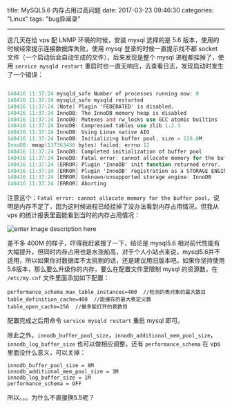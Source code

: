 title: MySQL5.6 内存占用过高问题
date: 2017-03-23 09:46:30
categories: "Linux"
tags: "bug异闻录"

---

这几天在给 vps 配 LNMP 环境的时候，安装 mysql 选择的是 5.6 版本，使用的时候经常提示连接数据库失败，使用 mysql 登录的时候一直提示找不都 socket 文件（一个启动后会自动生成的文件），后来发现是整个 mysql 进程都挂掉了，使用 `service mysqld restart` 重启时也一直无响应，去查看日志，发现启动时发生了一个错误：

```verilog

140416 11:37:24 mysqld_safe Number of processes running now: 0
140416 11:37:24 mysqld_safe mysqld restarted
140416 11:37:24 [Note] Plugin 'FEDERATED' is disabled.
140416 11:37:24 InnoDB: The InnoDB memory heap is disabled
140416 11:37:24 InnoDB: Mutexes and rw_locks use GCC atomic builtins
140416 11:37:24 InnoDB: Compressed tables use zlib 1.2.3
140416 11:37:24 InnoDB: Using Linux native AIO
140416 11:37:24 InnoDB: Initializing buffer pool, size = 128.0M
InnoDB: mmap(137363456 bytes) failed; errno 12
140416 11:37:24 InnoDB: Completed initialization of buffer pool
140416 11:37:24 InnoDB: Fatal error: cannot allocate memory for the buffer pool
140416 11:37:24 [ERROR] Plugin 'InnoDB' init function returned error.
140416 11:37:24 [ERROR] Plugin 'InnoDB' registration as a STORAGE ENGINE failed.
140416 11:37:24 [ERROR] Unknown/unsupported storage engine: InnoDB
140416 11:37:24 [ERROR] Aborting

```

<!-- more -->


注意这个：`Fatal error: cannot allocate memory for the buffer pool`，说明是内存不足了，因为这时候进程已经挂掉了没办法看到内存占用情况，但我从 vps 的统计报表里面能看到当时的内存占用情况：

![enter image description here](http://7xiuuj.com1.z0.glb.clouddn.com/QQ20170323-0.png)

差不多 400M 的样子，吓得我赶紧搜了一下，结论是 mysql5.6 相对前代性能有大幅提升，但同时内存占用也是水涨船高，对于个人小站点来说，mysql5.6并不适用，所以如果你对数据库不太挑剔的话，还是建议用旧版本吧。如果你坚持使用5.6版本，那么要么升级你的内存，要么在配置文件里限制 mysql 的资源数，在 `/etc/my.cnf` 文件里面添加如下配置：

```
performance_schema_max_table_instances=400  //检测的表对象的最大数目
table_definition_cache=400  //能缓存的最大表定义数
table_open_cache=256  //最多能打开的表数目
```

配置完成之后用命令 `service mysqld restart` 重启 mysql 即可。

除此之外，`innodb_buffer_pool_size`，`innodb_additional_mem_pool_size`，`innodb_log_buffer_size` 也可以做相应调整，还有 `performance_schema` 在 vps 里面没什么意义，可以关掉：

```
innodb_buffer_pool_size = 8M 
innodb_additional_mem_pool_size = 1M 
innodb_log_buffer_size = 1M
performance_schema = OFF
```

所以。。。为什么不直接换5.5呢？